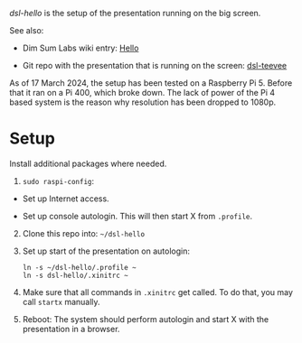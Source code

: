 *dsl-hello* is the setup of the presentation running on the big
screen.

See also:

  * Dim Sum Labs wiki entry: [Hello][1]

  * Git repo with the presentation that is running on the screen:
    [dsl-teevee][2]

As of 17 March 2024, the setup has been tested on a Raspberry Pi 5.
Before that it ran on a Pi 400, which broke down. The lack of power of
the Pi 4 based system is the reason why resolution has been dropped to
1080p.


Setup
=====

Install additional packages where needed.

 1. `sudo raspi-config`:

  - Set up Internet access.

  - Set up console autologin. This will then start X from `.profile`.

 2. Clone this repo into: `~/dsl-hello`

 3. Set up start of the presentation on autologin:

        ln -s ~/dsl-hello/.profile ~
        ln -s dsl-hello/.xinitrc ~

 4. Make sure that all commands in `.xinitrc` get called. To do that,
    you may call `startx` manually.

 5. Reboot: The system should perform autologin and start X with the
    presentation in a browser.

[1]: https://github.com/dimsumlabs/dsl-meta/wiki/Hello
[2]: https://github.com/dimsumlabs/dsl-teevee
